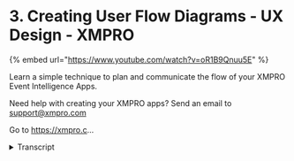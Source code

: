 # 3. Creating User Flow Diagrams - UX Design - XMPRO
{% embed url="https://www.youtube.com/watch?v=oR1B9Qnuu5E" %}



Learn a simple technique to plan and communicate the flow of your XMPRO Event Intelligence Apps. 

Need help with creating your XMPRO apps? Send an email to support@xmpro.com

Go to https://xmpro.c...
<details>
<summary>Transcript</summary>Learn a simple technique to plan and communicate the flow of your XMPRO Event Intelligence Apps. 

Need help with creating your XMPRO apps? Send an email to support@xmpro.com

Go to https://xmpro.c...
after putting ourselves in the users

shoes we're ready to create user flow

diagrams this first way of sketching out

the flow of your app was created by the

team at Basecamp over 10 years ago the

notation we use looks like this each

block represents an interaction above

the bar is what the user sees and below

the bar is what they do the arrow

indicates that they move to another page

after performing the action you can also

use dotted lines to indicate alternate

actions here's a simple example if

you're not sure where to start a common

pattern in real-time apps is to begin

with a visual overview page and then

drill down into more detail now go ahead

and sketch out your app user flow on a

whiteboard or a blank piece of paper

we highly recommend showing your user

flow diagrams to your end users or even

just to other members of your team it's

a great way to get feedback on your

ideas early and to minimize rework once

you've built the app
</details>